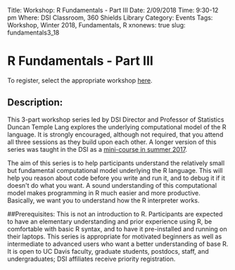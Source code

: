 Title:  Workshop: R Fundamentals - Part III
Date: 2/09/2018
Time: 9:30-12 pm
Where: DSI Classroom, 360 Shields Library
Category: Events
Tags: Workshop, Winter 2018, Fundamentals, R
xnonews: true
slug: fundamentals3_18

# R Fundamentals - Part III

To register, select the appropriate workshop [here](https://forms.library.ucdavis.edu/classes/descriptions.php#class174).

## Description:
This 3-part workshop series led by DSI Director and Professor of Statistics Duncan Temple Lang explores the underlying computational model of the R language. It is strongly encouraged, although not required, that you attend all three sessions as they build upon each other. A longer version of this series was taught in the DSI as a [mini-course in summer 2017](http://dsi.ucdavis.edu/posts/Workshop/RFundamental20170711.html). 

The aim of this series is to help participants understand the
relatively small but fundamental computational model underlying the R
language. This will help you reason about code before you write
and run it, and to debug it if it doesn't do what you want.  A sound
understanding of this computational model makes programming in R much
easier and more productive. Basically, we want you to understand how
the R interpreter works. 

##Prerequisites:
This is not an introduction to R. Participants are expected to have an
elementary understanding and prior experience using R, be comfortable 
with basic R syntax, and to have it pre-installed and running on their laptops. 
This series is appropriate for motivated beginners as well as intermediate 
to advanced users who want a better understanding of base R. It is open
to UC Davis faculty, graduate students, postdocs, staff, and undergraduates; 
DSI affiliates receive priority registration.
